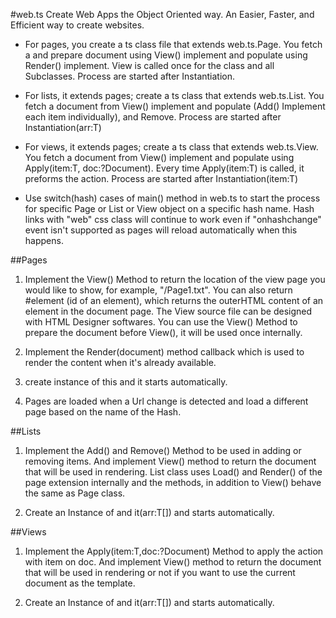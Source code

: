 #web.ts
Create Web Apps the Object Oriented way.
An Easier, Faster, and Efficient way to create websites. 

* For pages, you create a ts class file that extends web.ts.Page. You fetch a and prepare document using View() implement and populate using Render() implement. View is called once for the class and all Subclasses. Process are started after Instantiation. 

* For lists, it extends pages; create a ts class that extends web.ts.List<T>.  You fetch a document from View() implement and populate (Add() Implement each item individually), and Remove. Process are started after Instantiation(arr:T)

* For views, it extends pages; create a ts class that extends web.ts.View<T>.  You fetch a document from View() implement and populate using Apply(item:T, doc:?Document). Every time Apply(item:T) is called, it preforms the action. Process are started after Instantiation(item:T)

* Use switch(hash) cases of main() method in web.ts to start the process for specific Page or List or View object on a specific hash name. Hash links with "web" css class will continue to work even if "onhashchange" event isn't supported as pages will reload automatically when this happens.

##Pages
1. Implement the View() Method to return the location of the view page you would like to show, for example, "/Page1.txt".
You can also return #element (id of an element), which returns the outerHTML content of an element in the document page. The View source file can be designed with HTML Designer softwares.
You can use the View() Method to prepare the document before View(), it will be used once internally.

2. Implement the Render(document) method callback which is used to render the content when it's already available.

3. create instance of this and it starts automatically.

4. Pages are loaded when a Url change is detected and load a different page based on the name of the Hash. 

##Lists
1. Implement the Add() and Remove() Method to be used in adding or removing items. And implement View() method to return the document that will be used in rendering.
List class uses Load() and Render() of the page extension internally and the methods, in addition to View() behave the same as Page class.

2. Create an Instance of and it(arr:T[]) and starts automatically.

##Views
1. Implement the Apply(item:T,doc:?Document) Method to apply the action with item on doc. And implement View() method to return the document that will be used in rendering or not if you want to use the current document as the template.

2. Create an Instance of and it(arr:T[]) and starts automatically.